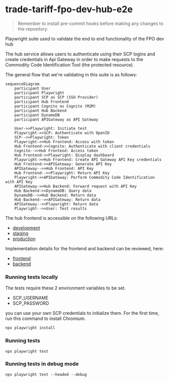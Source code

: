 # trade-tariff-fpo-dev-hub-e2e

> Remember to install pre-commit hooks before making any changes to the repository.

Playwright suite used to validate the end to end functionality of the FPO dev hub

The hub service allows users to authenticate using their SCP logins and create
credentials in Api Gateway in order to make requests to the
Commodity Code Identification Tool (the protected resource).

The general flow that we're validating in this suite is as follows:

```mermaid
sequenceDiagram
    participant User
    participant Playwright
    participant SCP as SCP (SSO Provider)
    participant Hub Frontend
    participant Cognito as Cognito (M2M)
    participant Hub Backend
    participant DynamoDB
    participant APIGateway as API Gateway

    User->>Playwright: Initiate test
    Playwright->>SCP: Authenticate with OpenID
    SCP-->>Playwright: Token
    Playwright->>Hub Frontend: Access with token
    Hub Frontend->>Cognito: Authenticate with client credentials
    Cognito-->>Hub Frontend: Access token
    Hub Frontend->>Playwright: Display dashboard
    Playwright->>Hub Frontend: Create API Gateway API Key credentials
    Hub Frontend->>APIGateway: Generate API Key
    APIGateway-->>Hub Frontend: API Key
    Hub Frontend-->>Playwright: Return API Key
    Playwright->>APIGateway: Perform Commodity Code Identification with API Key
    APIGateway->>Hub Backend: Forward request with API Key
    Hub Backend->>DynamoDB: Query data
    DynamoDB-->>Hub Backend: Return data
    Hub Backend-->>APIGateway: Return data
    APIGateway-->>Playwright: Return data
    Playwright-->>User: Test results
```

The hub frontend is accessible on the following URLs:

- [development][development-hub]
- [staging][staging-hub]
- [production][production-hub]

Implementation details for the frontend and backend can be reviewed, here:

- [frontend][frontend-github]
- [backend][backend-github]

[development-hub]: https://hub.dev.trade-tariff.service.gov.uk/
[staging-hub]: https://hub.staging.trade-tariff.service.gov.uk/
[production-hub]: https://hub.trade-tariff.service.gov.uk/
[frontend-github]: https://github.com/trade-tariff/trade-tariff-dev-hub-frontend
[backend-github]: https://github.com/trade-tariff/trade-tariff-dev-hub-backend

### Running tests locally
The tests require these 2 environment variables to be set.
- SCP_USERNAME
- SCP_PASSWORD

you can use your own SCP credentials to initialize them.
For the first time, run this command to install Chromium.
```
npx playwright install
```

### Running tests
```
npx playwright test
```

### Running tests in debug mode
```
npx playwright test --headed --debug
```